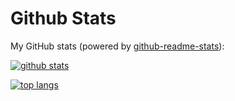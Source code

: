 # Github Stats

My GitHub stats (powered by [github-readme-stats](https://github.com/timetolove/github-readme-stats)):

[![github stats](https://github-readme-stats.vercel.app/api?username=Renovamen&show_icons=true&hide_title=true&hide_border=true)](https://zxh.me)

[![top langs](https://github-readme-stats.vercel.app/api/top-langs/?username=Renovamen&layout=compact&hide_border=true)](https://zxh.me)
